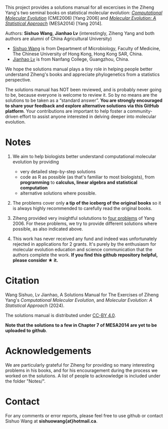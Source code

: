 This project provides a solutions manual for all excercises in the Ziheng Yang's two seminal books on statistical molecular evolution: [<i>Computational Molecular Evolution</i>](http://abacus.gene.ucl.ac.uk/CME/) (CME2006) [Yang 2006] and [<i>Molecular Evolution: A Statistical Approach</i>](http://abacus.gene.ucl.ac.uk/MESA/) (MESA2014) [Yang 2014].

Authors: **Sishuo Wang**, **Jianhao Lv** (interestingly, Ziheng Yang and both authors are alumni of China Agricultural University)
* [Sishuo Wang](https://www.cuhk.edu.hk/med/mic/People/Sishuo.html) is from Department of Microbiology, Faculty of Medicine, The Chinese University of Hong Kong, Hong Kong SAR, China.
* [Jianhao Lv](https://sxy.nfu.edu.cn/xygk/szdw/szql/zj/c9cea5751f3c448585440f7b5b4a46bc.htm ) is from Nanfang College, Guangzhou, China.

We hope the solutions manual plays a tiny role in helping people better understand Ziheng's books and appreciate phylogenetics from a statistics perspective.

The solutions manual has NOT been reviewed, and is probably never going to be, because everyone is welcome to review it. So by no means are the solutions to be taken as a “standard answer”. **You are strongly encouraged to share your feedback and explore alternative solutions via this GitHub platform**. Your contributions are important to help foster a community-driven effort to assist anyone interested in delving deeper into molecular evolution.

# Notes
1. We aim to help biologists better understand computational molecular evolution by providing
   * very detailed step-by-step solutions
   * code as R as possible (as that's familiar to most biologists), from **programming** to **calculus, linear algebra and statistical computation**
   * alternative solutions where possible.

2. The problems cover only **a tip of the iceberg of the original books** so it is always highly recommended to carefully read the original books.

3. Ziheng provided very insightful solututions to [four problems](https://abacus.gene.ucl.ac.uk/CME/Yang2006CME.Exercises.pdf) of Yang 2006. For these problems, we try to provide different solutions where possible, as also indicated above.
  
4. This work has never received any fund and indeed was unfortunately rejected in applications for 2 grants. It's purely by the enthusiasm for molecular evolution education and science communication that the authors complete the work. **If you find this github repository helpful, please consider ★ it.**

# Citation
Wang Sishuo, Lv Jianhao, A Solutions Manual for The Exercises of Ziheng Yang's <i>Computational Molecular Evolution</i>, and <i>Molecular Evolution: A Statistical Approach</i> (2024).

The solutions manual is distributed under [CC-BY 4.0](https://creativecommons.org/licenses/by/4.0/).

**Note that the solutions to a few in Chapter 7 of MESA2014 are yet to be uploaded to github**.

# Acknowledgements
We are particularly grateful for Ziheng for providing so many interesting problems in his books, and for his encouragement during the process we worked on the solutions. A list of people to acknowledge is included under the folder "Notes/".

# Contact
For any comments or error reports, please feel free to use github or contact Sishuo Wang at **sishuowang{at}hotmail.ca**.
